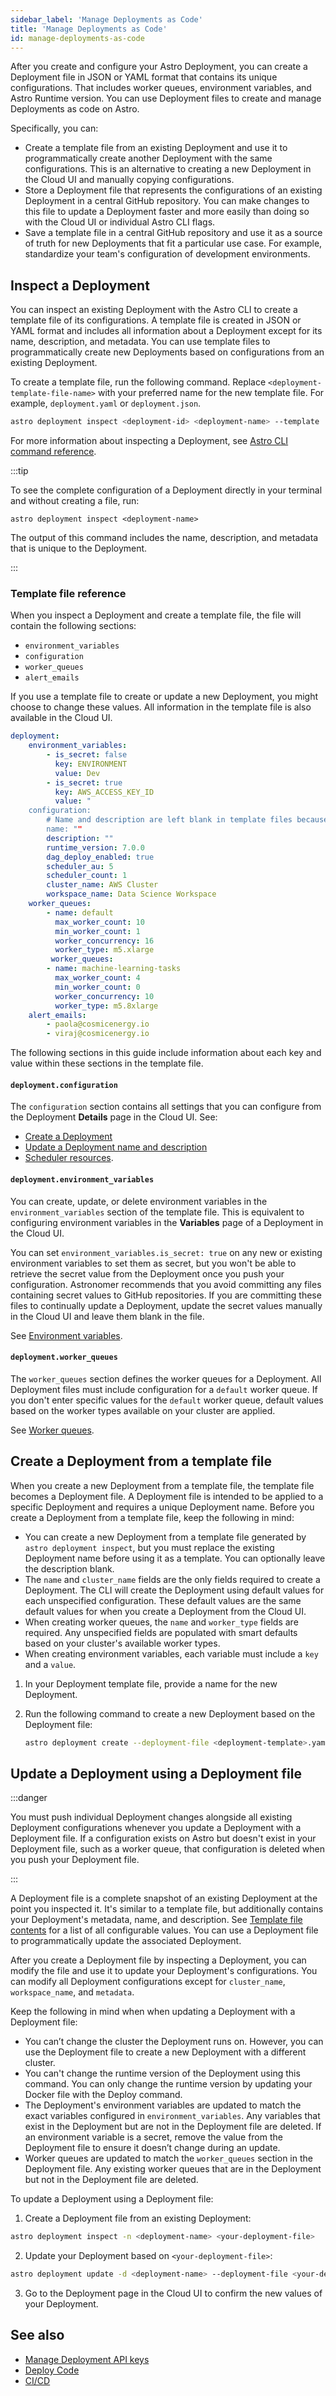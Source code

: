 ```yaml
---
sidebar_label: 'Manage Deployments as Code'
title: 'Manage Deployments as Code'
id: manage-deployments-as-code
---
```


<head>
  <meta name="description" content="Manage an Astro Deployment with JSON or YAML Deployment file. This Deployment file can be used to store, create, or update a Deployment's configuration." />
  <meta name="og:description" content="Manage an Astro Deployment with JSON or YAML Deployment file. This Deployment file can be used to store, create, or update a Deployment's configuration." />
</head>

After you create and configure your Astro Deployment, you can create a Deployment file in JSON or YAML format that contains its unique configurations. That includes worker queues, environment variables, and Astro Runtime version. You can use Deployment files to create and manage Deployments as code on Astro.

Specifically, you can:

- Create a template file from an existing Deployment and use it to programmatically create another Deployment with the same configurations. This is an alternative to creating a new Deployment in the Cloud UI and manually copying configurations.
- Store a Deployment file that represents the configurations of an existing Deployment in a central GitHub repository. You can make changes to this file to update a Deployment faster and more easily than doing so with the Cloud UI or individual Astro CLI flags.
- Save a template file in a central GitHub repository and use it as a source of truth for new Deployments that fit a particular use case. For example, standardize your team's configuration of development environments.

## Inspect a Deployment

You can inspect an existing Deployment with the Astro CLI to create a template file of its configurations. A template file is created in JSON or YAML format and includes all information about a Deployment except for its name, description, and metadata. You can use template files to programmatically create new Deployments based on configurations from an existing Deployment.

To create a template file, run the following command. Replace `<deployment-template-file-name>` with your preferred name for the new template file. For example, `deployment.yaml` or `deployment.json`.

```sh
astro deployment inspect <deployment-id> <deployment-name> --template
```

For more information about inspecting a Deployment, see [Astro CLI command reference](/cli/astro-deployment-inspect.md).

:::tip

To see the complete configuration of a Deployment directly in your terminal and without creating a file, run:

```
astro deployment inspect <deployment-name>
```

The output of this command includes the name, description, and metadata that is unique to the Deployment.

:::

### Template file reference

When you inspect a Deployment and create a template file, the file will contain the following sections:

- `environment_variables`
- `configuration`
- `worker_queues`
- `alert_emails`

If you use a template file to create or update a new Deployment, you might choose to change these values. All information in the template file is also available in the Cloud UI.

```yaml
deployment:
    environment_variables:
        - is_secret: false
          key: ENVIRONMENT
          value: Dev
        - is_secret: true
          key: AWS_ACCESS_KEY_ID
          value: "
    configuration:
        # Name and description are left blank in template files because they are unique to a single Deployment. Manually specify these values when you create a new Deployment from a template file.
        name: ""
        description: ""
        runtime_version: 7.0.0
        dag_deploy_enabled: true
        scheduler_au: 5
        scheduler_count: 1
        cluster_name: AWS Cluster
        workspace_name: Data Science Workspace
    worker_queues:
        - name: default
          max_worker_count: 10
          min_worker_count: 1
          worker_concurrency: 16
          worker_type: m5.xlarge
         worker_queues:
        - name: machine-learning-tasks
          max_worker_count: 4
          min_worker_count: 0
          worker_concurrency: 10
          worker_type: m5.8xlarge
    alert_emails:
        - paola@cosmicenergy.io
        - viraj@cosmicenergy.io
```

The following sections in this guide include information about each key and value within these sections in the template file. 

#### `deployment.configuration`

The `configuration` section contains all settings that you can configure from the Deployment **Details** page in the Cloud UI. See:

- [Create a Deployment](https://docs.astronomer.io/astro/create-deployment)
- [Update a Deployment name and description](configure-deployment-resources.md#update-a-deployment-name-and-description)
- [Scheduler resources](configure-deployment-resources.md#scheduler-resources).

#### `deployment.environment_variables`

You can create, update, or delete environment variables in the `environment_variables` section of the template file. This is equivalent to configuring environment variables in the **Variables** page of a Deployment in the Cloud UI.

You can set `environment_variables.is_secret: true` on any new or existing environment variables to set them as secret, but you won't be able to retrieve the secret value from the Deployment once you push your configuration. Astronomer recommends that you avoid committing any files containing secret values to GitHub repositories. If you are committing these files to continually update a Deployment, update the secret values manually in the Cloud UI and leave them blank in the file.

See [Environment variables](environment-variables.md).

#### `deployment.worker_queues`

The `worker_queues` section defines the worker queues for a Deployment. All Deployment files must include configuration for a `default` worker queue. If you don't enter specific values for the `default` worker queue, default values based on the worker types available on your cluster are applied.

See [Worker queues](configure-worker-queues.md).

## Create a Deployment from a template file

When you create a new Deployment from a template file, the template file becomes a Deployment file. A Deployment file is intended to be applied to a specific Deployment and requires a unique Deployment name. Before you create a Deployment from a template file, keep the following in mind:

- You can create a new Deployment from a template file generated by `astro deployment inspect`, but you must replace the existing Deployment name before using it as a template. You can optionally leave the description blank.
- The `name` and `cluster_name` fields are the only fields required to create a Deployment. The CLI will create the Deployment using default values for each unspecified configuration. These default values are the same default values for when you create a Deployment from the Cloud UI.
- When creating worker queues, the `name` and `worker_type` fields are required. Any unspecified fields are populated with smart defaults based on your cluster's available worker types. 
- When creating environment variables, each variable must include a `key` and a `value`.

1. In your Deployment template file, provide a name for the new Deployment.
2. Run the following command to create a new Deployment based on the Deployment file:

    ```bash
    astro deployment create --deployment-file <deployment-template>.yaml
    ```

## Update a Deployment using a Deployment file

:::danger 

You must push individual Deployment changes alongside all existing Deployment configurations whenever you update a Deployment with a Deployment file. If a configuration exists on Astro but doesn't exist in your Deployment file, such as a worker queue, that configuration is deleted when you push your Deployment file. 

:::

A Deployment file is a complete snapshot of an existing Deployment at the point you inspected it. It's similar to a template file, but additionally contains your Deployment's metadata, name, and description. See [Template file contents](#template-file-contents) for a list of all configurable values. You can use a Deployment file to programmatically update the associated Deployment.

After you create a Deployment file by inspecting a Deployment, you can modify the file and use it to update your Deployment's configurations. You can modify all Deployment configurations except for `cluster_name`, `workspace_name`, and `metadata`.

Keep the following in mind when when updating a Deployment with a Deployment file:

- You can’t change the cluster the Deployment runs on. However, you can use the Deployment file to create a new Deployment with a different cluster.
- You can't change the runtime version of the Deployment using this command. You can only change the runtime version by updating your Docker file with the Deploy command.
- The Deployment's environment variables are updated to match the exact variables configured in `environment_variables`. Any variables that exist in the Deployment but are not in the Deployment file are deleted. If an environment variable is a secret, remove the value from the Deployment file to ensure it doesn’t change during an update.
- Worker queues are updated to match the `worker_queues` section in the Deployment file. Any existing worker queues that are in the Deployment but not in the Deployment file are deleted.

To update a Deployment using a Deployment file:

1. Create a Deployment file from an existing Deployment:

```sh
astro deployment inspect -n <deployment-name> <your-deployment-file>
```

2. Update your Deployment based on `<your-deployment-file>`:

```sh
astro deployment update -d <deployment-name> --deployment-file <your-deployment-file>
```

3. Go to the Deployment page in the Cloud UI to confirm the new values of your Deployment.

## See also

- [Manage Deployment API keys](api-keys.md)
- [Deploy Code](deploy-code.md)
- [CI/CD](ci-cd.md)
